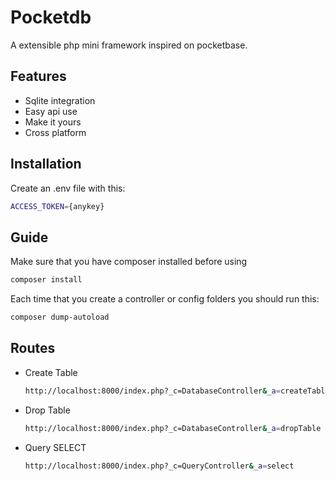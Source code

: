 
# Pocketdb

A extensible php mini framework inspired on pocketbase.


## Features

- Sqlite integration
- Easy api use
- Make it yours
- Cross platform


## Installation

Create an .env file with this:

```bash
ACCESS_TOKEN={anykey}
```

## Guide

Make sure that you have composer installed before using
```bash
composer install
```

Each time that you create a controller or config folders you should run this:
```bash
composer dump-autoload
```

    
## Routes

-  Create Table
    ```bash
    http://localhost:8000/index.php?_c=DatabaseController&_a=createTable
    ```
-  Drop Table
    ```bash
    http://localhost:8000/index.php?_c=DatabaseController&_a=dropTable
    ```
-  Query SELECT
    ```bash
    http://localhost:8000/index.php?_c=QueryController&_a=select
    ```
    